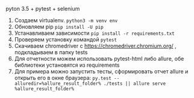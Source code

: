 pyton 3.5 + pytest + selenium
1. Создаем virtualenv.
 ```python3 -m venv env```
2. Обновляем pip
 ```pip install -U pip```
3. Устанавливаем зависимости
 ```pip install -r requirements.txt```
4. Проверяем установку командой ```pytest```
5. Скачиваем chromedriver с https://chromedriver.chromium.org/ , подкладываем в папку tests
6. Для отчетности можем использовать pytest-html либо allure, обе библиотеки установятся из requirements
7. Для примера можно запустить тесты, сформировать отчет allure и открыть его в окне браузера:
``` py.test --alluredir=%allure_result_folder% ./tests || allure serve %allure_result_folder% ```